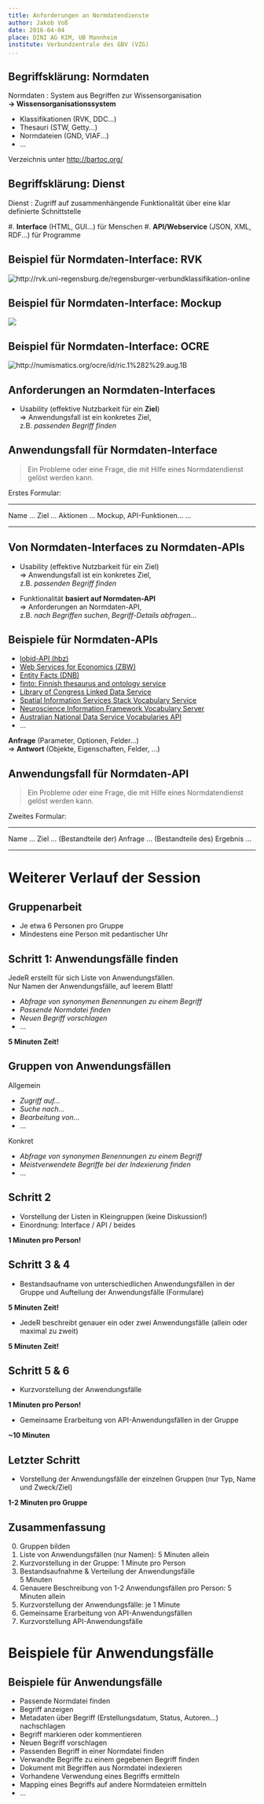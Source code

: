 ```yaml
---
title: Anforderungen an Normdatendienste
author: Jakob Voß
date: 2016-04-04
place: DINI AG KIM, UB Mannheim
institute: Verbundzentrale des GBV (VZG)
...
```


## Begriffsklärung: Normdaten 

Normdaten
  : System aus Begriffen zur Wissensorganisation\
    **$\rightarrow$ Wissensorganisationssystem**

* Klassifikationen (RVK, DDC...)
* Thesauri (STW, Getty...)
* Normdateien (GND, VIAF...)
* ...

Verzeichnis unter <http://bartoc.org/>

## Begriffsklärung: Dienst

Dienst
  : Zugriff auf zusammenhängende Funktionalität über eine klar definierte Schnittstelle

#. **Interface** (HTML, GUI...) für Menschen
#. **API/Webservice** (JSON, XML, RDF...) für Programme

## Beispiel für Normdaten-Interface: RVK

![<http://rvk.uni-regensburg.de/regensburger-verbundklassifikation-online>](rvk-screenshot.png)

## Beispiel für Normdaten-Interface: Mockup

![](screenshot-normdatenservice-ddc.png)

## Beispiel für Normdaten-Interface: OCRE

![<http://numismatics.org/ocre/id/ric.1%282%29.aug.1B>](ocre-screenshot.png)

## Anforderungen an Normdaten-Interfaces

* Usability (effektive Nutzbarkeit für ein **Ziel**)\
  $\Rightarrow$ Anwendungsfall ist ein konkretes Ziel,\
   z.B. *passenden Begriff finden*

## Anwendungsfall für Normdaten-Interface

> Ein Probleme oder eine Frage, die mit Hilfe eines Normdatendienst gelöst werden kann.

Erstes Formular:

------------------------- --------
Name                      ...
Ziel                      ...
Aktionen                  ...
Mockup, API-Funktionen... ...
------------------------- --------

## Von Normdaten-Interfaces zu Normdaten-APIs

* Usability (effektive Nutzbarkeit für ein Ziel)\
  $\Rightarrow$ Anwendungsfall ist ein konkretes Ziel,\
   z.B. *passenden Begriff finden*

* Funktionalität **basiert auf Normdaten-API**\
  $\Rightarrow$ Anforderungen an Normdaten-API,\
  z.B. *nach Begriffen suchen*, *Begriff-Details abfragen*...


## Beispiele für Normdaten-APIs

* [lobid-API (hbz)](https://lobid.org/api)
* [Web Services for Economics (ZBW)](http://zbw.eu/en/project/econ-ws)
* [Entity Facts (DNB)](http://www.dnb.de/entityfacts)
* [finto: Finnish thesaurus and ontology service](https://finto.fi/en/)
* [Library of Congress Linked Data Service](http://id.loc.gov/)
* [Spatial Information Services Stack Vocabulary Service](http://www.sissvoc.info/)
* [Neuroscience Information Framework Vocabulary Server](http://www.bodc.ac.uk/products/web_services/vocab/)
* [Australian National Data Service Vocabularies API](http://ands.org.au/) 
* ...

**Anfrage** (Parameter, Optionen, Felder...)\
$\Longrightarrow$ **Antwort** (Objekte, Eigenschaften, Felder, ...)


## Anwendungsfall für Normdaten-API

> Ein Probleme oder eine Frage, die mit Hilfe eines Normdatendienst gelöst werden kann.

Zweites Formular:

---------------------------- ----------
Name                         ...
Ziel                         ...
(Bestandteile der) Anfrage   ...
(Bestandteile des) Ergebnis  ...
---------------------------- ----------


# Weiterer Verlauf der Session

## Gruppenarbeit

* Je etwa 6 Personen pro Gruppe
* Mindestens eine Person mit pedantischer Uhr

## Schritt 1: Anwendungsfälle finden

JedeR erstellt für sich Liste von Anwendungsfällen.\
Nur Namen der Anwendungsfälle, auf leerem Blatt!

* *Abfrage von synonymen Benennungen zu einem Begriff*
* *Passende Normdatei finden*
* *Neuen Begriff vorschlagen*
* ... 

**5 Minuten Zeit!**

## Gruppen von Anwendungsfällen

Allgemein

* *Zugriff auf...*
* *Suche nach...*
* *Bearbeitung von...*
* ...

Konkret

* *Abfrage von synonymen Benennungen zu einem Begriff*
* *Meistverwendete Begriffe bei der Indexierung finden*
* ...


## Schritt 2

* Vorstellung der Listen in Kleingruppen (keine Diskussion!)
* Einordnung: Interface / API / beides

**1 Minuten pro Person!**

## Schritt 3 & 4

* Bestandsaufname von unterschiedlichen Anwendungsfällen 
  in der Gruppe und Aufteilung der Anwendungsfälle (Formulare)

**5 Minuten Zeit!**

* JedeR beschreibt genauer ein oder zwei Anwendungsfälle 
  (allein oder maximal zu zweit)

**5 Minuten Zeit!**

## Schritt 5 & 6

* Kurzvorstellung der Anwendungsfälle

**1 Minuten pro Person!**

* Gemeinsame Erarbeitung von API-Anwendungsfällen
  in der Gruppe

**~10 Minuten**

## Letzter Schritt

* Vorstellung der Anwendungsfälle der einzelnen Gruppen
  (nur Typ, Name und Zweck/Ziel)

**1-2 Minuten pro Gruppe**

## Zusammenfassung

0. Gruppen bilden
1. Liste von Anwendungsfällen (nur Namen): 5 Minuten allein
2. Kurzvorstellung in der Gruppe: 1 Minute pro Person 
3. Bestandsaufnahme & Verteilung der Anwendungsfälle\
   5 Minuten
4. Genauere Beschreibung von 1-2 Anwendungsfällen pro Person: 5 Minuten allein
5. Kurzvorstellung der Anwendungsfälle: je 1 Minute
6. Gemeinsame Erarbeitung von API-Anwendungsfällen
7. Kurzvorstellung API-Anwendungsfälle

# Beispiele für Anwendungsfälle

## Beispiele für Anwendungsfälle

* Passende Normdatei finden
* Begriff anzeigen
* Metadaten über Begriff (Erstellungsdatum, Status, Autoren...) nachschlagen
* Begriff markieren oder kommentieren
* Neuen Begriff vorschlagen
* Passenden Begriff in einer Normdatei finden
* Verwandte Begriffe zu einem gegebenen Begriff finden
* Dokument mit Begriffen aus Normdatei indexieren
* Vorhandene Verwendung eines Begriffs ermitteln
* Mapping eines Begriffs auf andere Normdateien ermitteln
* ...

